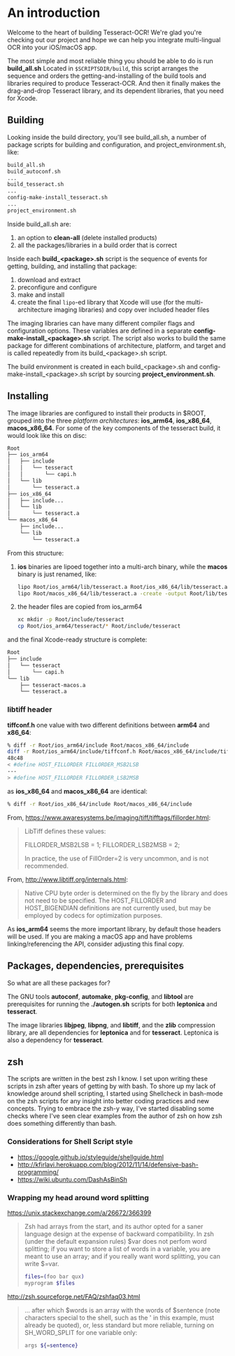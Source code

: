 # An introduction

Welcome to the heart of building Tesseract-OCR!  We're glad you're checking out our project and hope we can help you integrate multi-lingual OCR into your iOS/macOS app.

The most simple and most reliable thing you should be able to do is run **build_all.sh**  Located in `$SCRIPTSDIR/build`, this script arranges the sequence and orders the getting-and-installing of the build tools and libraries required to produce Tesseract-OCR.  And then it finally makes the drag-and-drop Tesseract library, and its dependent libraries, that you need for Xcode.

## Building

Looking inside the build directory, you'll see build_all.sh, a number of package scripts for building and configuration, and project_environment.sh, like:

```zsh
build_all.sh
build_autoconf.sh
...
build_tesseract.sh
...
config-make-install_tesseract.sh
...
project_environment.sh
```

Inside build_all.sh are:

1. an option to **clean-all** (delete installed products)
1. all the packages/libraries in a build order that is correct

Inside each **build_\<package\>.sh** script is the sequence of events for getting, building, and installing that package:

1. download and extract
1. preconfigure and configure
1. make and install
1. create the final `lipo`-ed library that Xcode will use (for the multi-architecture imaging libraries) and copy over included header files

The imaging libraries can have many different compiler flags and configuration options.  These variables are defined in a separate **config-make-install_\<package\>.sh** script.  The script also works to build the same package for different combinations of architecture, platform, and target and is called repeatedly from its build_\<package\>.sh script.

The build environment is created in each build_\<package\>.sh and config-make-install_\<package\>.sh script by sourcing **project_environment.sh**.

## Installing

The image libraries are configured to install their products in $ROOT, grouped into the three *platform architectures*: **ios_arm64**, **ios_x86_64**, **macos_x86_64**.  For some of the key components of the tesseract build, it would look like this on disc:

```zsh
Root
├── ios_arm64
│   ├── include
│   │   └── tesseract
│   │       └── capi.h
│   └── lib
│       └── tesseract.a
├── ios_x86_64
│   ├── include...
│   └── lib
│       └── tesseract.a
└── macos_x86_64
    ├── include...
    └── lib
        └── tesseract.a
```

From this structure:

1. **ios** binaries are lipoed together into a multi-arch binary, while the **macos** binary is just renamed, like:

    ```zsh
    lipo Root/ios_arm64/lib/tesseract.a Root/ios_x86_64/lib/tesseract.a -create -output Root/lib/tesserarct.a
    lipo Root/macos_x86_64/lib/tesseract.a -create -output Root/lib/tesserarct-macos.a
    ```

1. the header files are copied from ios_arm64

    ```zsh
    xc mkdir -p Root/include/tesseract
    cp Root/ios_arm64/tesseract/* Root/include/tesseract
    ```

and the final Xcode-ready structure is complete:

```zsh
Root
├── include
│   └── tesseract
│       └── capi.h
└── lib
    ├── tesseract-macos.a
    └── tesseract.a
```

### libtiff header

**tiffconf.h** one value with two different definitions between **arm64** and **x86_64**:

```zsh
% diff -r Root/ios_arm64/include Root/macos_x86_64/include
diff -r Root/ios_arm64/include/tiffconf.h Root/macos_x86_64/include/tiffconf.h
48c48
< #define HOST_FILLORDER FILLORDER_MSB2LSB
---
> #define HOST_FILLORDER FILLORDER_LSB2MSB
```

as **ios_x86_64** and **macos_x86_64** are identical:

```zsh
% diff -r Root/ios_x86_64/include Root/macos_x86_64/include
```

From, <https://www.awaresystems.be/imaging/tiff/tifftags/fillorder.html>:

> LibTiff defines these values:
>
> FILLORDER_MSB2LSB = 1;
> FILLORDER_LSB2MSB = 2;
>
> In practice, the use of FillOrder=2 is very uncommon, and is not recommended.

From, <http://www.libtiff.org/internals.html>:

> Native CPU byte order is determined on the fly by the library and does not need to be specified. The HOST_FILLORDER and HOST_BIGENDIAN definitions are not currently used, but may be employed by codecs for optimization purposes.

As **ios_arm64** seems the more important library, by default those headers will be used.  If you are making a macOS app and have problems linking/referencing the API, consider adjusting this final copy.

## Packages, dependencies, prerequisites

So what are all these packages for?

The GNU tools **autoconf**, **automake**, **pkg-config**, and **libtool** are prerequisites for running the **./autogen.sh** scripts for both **leptonica** and **tesseract**.

The image libraries **libjpeg**, **libpng**, and **libtiff**, and the **zlib** compression library, are all dependencies for **leptonica** and for **tesseract**.  Leptonica is also a dependency for **tesseract**.

## zsh

The scripts are written in the best zsh I know.  I set upon writing these scripts in zsh after years of getting by with bash.  To shore up my lack of knowledge around shell scripting, I started using Shellcheck in bash-mode on the zsh scripts for any insight into better coding practices and new concepts.  Trying to embrace the zsh-y way, I've started disabling some checks where I've seen clear examples from the author of zsh on how zsh does something differently than bash.

### Considerations for Shell Script style

- <https://google.github.io/styleguide/shellguide.html>
- <http://kfirlavi.herokuapp.com/blog/2012/11/14/defensive-bash-programming/>
- <https://wiki.ubuntu.com/DashAsBinSh>

### Wrapping my head around word splitting

<https://unix.stackexchange.com/a/26672/366399>

> Zsh had arrays from the start, and its author opted for a saner language design at the expense of backward compatibility. In zsh (under the default expansion rules) $var does not perfom word splitting; if you want to store a list of words in a variable, you are meant to use an array; and if you really want word splitting, you can write $=var.
>
> ```zsh
> files=(foo bar qux)
> myprogram $files
> ```

<http://zsh.sourceforge.net/FAQ/zshfaq03.html>

> ...
> after which $words is an array with the words of $sentence (note characters special to the shell, such as the ' in this example, must already be quoted), or, less standard but more reliable, turning on SH_WORD_SPLIT for one variable only:
>
> ```zsh
> args ${=sentence}
> ```

[2]: https://insights.stackoverflow.com/trends?tags=bash%2Czsh
